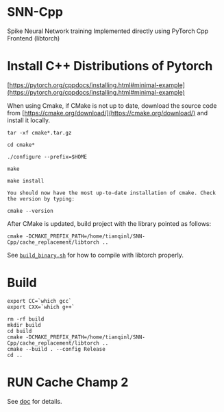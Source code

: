 # SNN-Cpp
Spike Neural Network training Implemented directly using PyTorch Cpp Frontend (libtorch)

# Install C++ Distributions of Pytorch
[https://pytorch.org/cppdocs/installing.html#minimal-example](https://pytorch.org/cppdocs/installing.html#minimal-example)


When using Cmake, if CMake is not up to date, download the source code from [https://cmake.org/download/](https://cmake.org/download/) and install it locally.
```
tar -xf cmake*.tar.gz

cd cmake*

./configure --prefix=$HOME

make

make install

You should now have the most up-to-date installation of cmake. Check the version by typing:

cmake --version
```

After CMake is updated, build project with the library pointed as follows:
```
cmake -DCMAKE_PREFIX_PATH=/home/tianqinl/SNN-Cpp/cache_replacement/libtorch ..
```
See [`build_binary.sh`](cache_replacement/build_binary.sh) for how to compile with libtorch properly.

# Build
```
export CC=`which gcc`
export CXX=`which g++`

rm -rf build
mkdir build
cd build 
cmake -DCMAKE_PREFIX_PATH=/home/tianqinl/SNN-Cpp/cache_replacement/libtorch ..
cmake --build . --config Release
cd ..
```


# RUN Cache Champ 2

See [doc](cache_replacement/ChampCache/README.txt) for details.



